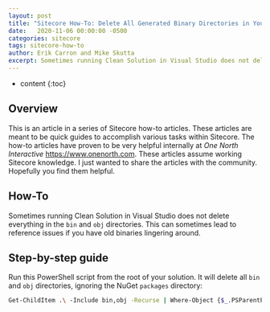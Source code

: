 ```yaml
---
layout: post
title: "Sitecore How-To: Delete All Generated Binary Directories in Your Visual Studio Solution"
date:   2020-11-06 00:00:00 -0500
categories: sitecore
tags: sitecore-how-to
author: Erik Carron and Mike Skutta
excerpt: Sometimes running Clean Solution in Visual Studio does not delete everything in the bin and obj directories. This can sometimes lead to reference issues if you have old binaries lingering around.
---
```


* content
{:toc}

## Overview

This is an article in a series of Sitecore how-to articles. These articles are meant to be quick guides to accomplish various tasks within Sitecore. The how-to articles have proven to be very helpful internally at *One North Interactive* https://www.onenorth.com.  These articles assume working Sitecore knowledge. I just wanted to share the articles with the community. Hopefully you find them helpful.

## How-To

Sometimes running Clean Solution in Visual Studio does not delete everything in the `bin` and `obj` directories. This can sometimes lead to reference issues if you have old binaries lingering around.

## Step-by-step guide

Run this PowerShell script from the root of your solution. It will delete all `bin` and `obj` directories, ignoring the NuGet `packages` directory:

``` bash
Get-ChildItem .\ -Include bin,obj -Recurse | Where-Object {$_.PSParentPath -NotLike "*packages*"} | ForEach-Object -Process { Remove-Item $_.fullname -Force -Recurse }
```